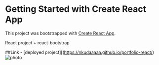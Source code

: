 # Getting Started with Create React App

This project was bootstrapped with [Create React App](https://github.com/facebook/create-react-app).

React project + react-bootstrap

##Link - [deployed project][(https://nkudaaaaa.github.io/portfolio-react/)
![photo](https://nkudaaaaa.github.io/portfolio-react/)
